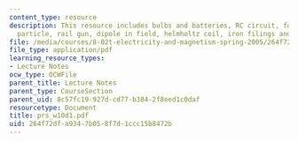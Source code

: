 ```yaml
---
content_type: resource
description: This resource includes bulbs and batteries, RC circuit, force on charged
  particle, rail gun, dipole in field, helmholtz coil, iron filings and bent wire.
file: /media/courses/8-02t-electricity-and-magnetism-spring-2005/264f72dfa9347b058f7d1ccc15b8472b_prs_w10d1.pdf
file_type: application/pdf
learning_resource_types:
- Lecture Notes
ocw_type: OCWFile
parent_title: Lecture Notes
parent_type: CourseSection
parent_uid: 8c57fc19-927d-cd77-b384-2f8eed1c0daf
resourcetype: Document
title: prs_w10d1.pdf
uid: 264f72df-a934-7b05-8f7d-1ccc15b8472b
---
```

